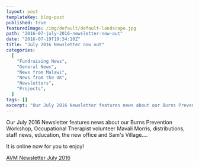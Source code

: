 ```yaml
---
layout: post
templateKey: blog-post
published: true
featuredImage: /img/default/default-landscape.jpg
path: "2016-07-july-2016-newsletter-now-out"
date: "2016-07-19T19:34:10Z"
title: "July 2016 Newsletter now out"
categories:
  [
    "Fundraising News",
    "General News",
    "News from Malawi",
    "News from the UK",
    "Newsletters",
    "Projects",
  ]
tags: []
excerpt: "Our July 2016 Newsletter features news about our Burns Prevention Workshop, Occupational Therapist ..."
---
```


Our July 2016 Newsletter features news about our Burns Prevention Workshop, Occupational Therapist volunteer Mavali Morris, distributions, staff news, education, the new office and Sam's Village....

It is online now for you to enjoy!

[AVM Newsletter July 2016](https://f000.backblazeb2.com/file/avm-wp-uploads/2016/07/AVM-Newsletter-July-2016.pdf)
